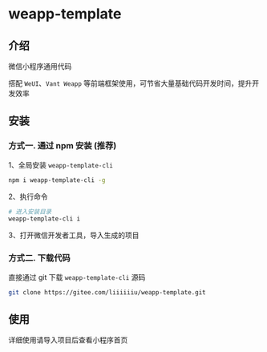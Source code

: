 # weapp-template

## 介绍

微信小程序通用代码

搭配 `WeUI`、`Vant Weapp` 等前端框架使用，可节省大量基础代码开发时间，提升开发效率

## 安装

### 方式一. 通过 npm 安装 (推荐)

1、全局安装 `weapp-template-cli`

``` bash
npm i weapp-template-cli -g
```

2、执行命令

``` bash
# 进入安装目录
weapp-template-cli i
```

3、打开微信开发者工具，导入生成的项目

### 方式二. 下载代码

直接通过 git 下载 `weapp-template-cli` 源码

```bash
git clone https://gitee.com/liiiiiiu/weapp-template.git
```

## 使用

详细使用请导入项目后查看小程序首页
